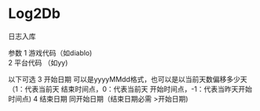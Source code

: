# Log2Db
日志入库

参数
1 游戏代码（如diablo)<br>
2 平台代码 （如yy)<br>

以下可选
3 开始日期 可以是yyyyMMdd格式，也可以是以当前天数偏移多少天（1：代表当前天 结束时间点，0：代表当前天 开始时间点，-1：代表当昨天开始时间点)
4 结束日期 同开始日期（结束日期必需 >开始日期)

